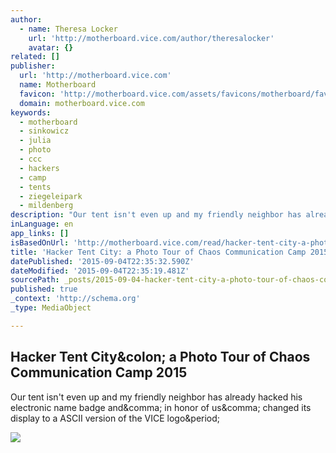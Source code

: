 ```yaml
---
author:
  - name: Theresa Locker
    url: 'http://motherboard.vice.com/author/theresalocker'
    avatar: {}
related: []
publisher:
  url: 'http://motherboard.vice.com'
  name: Motherboard
  favicon: 'http://motherboard.vice.com/assets/favicons/motherboard/favicon-16x16.png?v20150728212856'
  domain: motherboard.vice.com
keywords:
  - motherboard
  - sinkowicz
  - julia
  - photo
  - ccc
  - hackers
  - camp
  - tents
  - ziegeleipark
  - mildenberg
description: "Our tent isn't even up and my friendly neighbor has already hacked his electronic name badge and, in honor of us, changed its display to a ASCII version of the VICE logo."
inLanguage: en
app_links: []
isBasedOnUrl: 'http://motherboard.vice.com/read/hacker-tent-city-a-photo-tour-of-chaos-communication-camp-2015'
title: 'Hacker Tent City: a Photo Tour of Chaos Communication Camp 2015'
datePublished: '2015-09-04T22:35:32.590Z'
dateModified: '2015-09-04T22:35:19.481Z'
sourcePath: _posts/2015-09-04-hacker-tent-city-a-photo-tour-of-chaos-communication-camp-2.md
published: true
_context: 'http://schema.org'
_type: MediaObject

---
```

<article style=""><h1>Hacker Tent City&amp;colon; a Photo Tour of Chaos Communication Camp 2015</h1><p>Our tent isn't even up and my friendly neighbor has already hacked his electronic name badge and&amp;comma; in honor of us&amp;comma; changed its display to a ASCII version of the VICE logo&amp;period;</p><img src="http://motherboard-images.vice.com/content-images/contentimage/24790/1440021527756475.jpg" /></article>